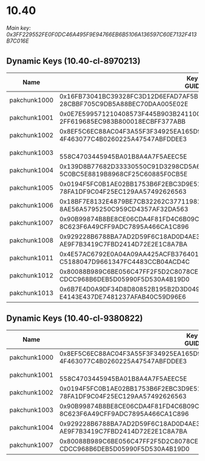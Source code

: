 # 10.40

###### *Main key: 0x3FF229552FE0F0DC46A495F9E94766EB6B5106A136597C60E7132F413B7C016E*

## Dynamic Keys (10.40-cl-8970213)

| Name         | Key<br/>GUID                                                                                            |
|--------------|---------------------------------------------------------------------------------------------------------|
| pakchunk1000 | 0x16FB73041BC39328FC3D12D6EFAD7AF5B305BE0EB95688D8AD29A48D4022E017<br/>28CBBF705C9DB5A88BEC70DAA005E02E |
| pakchunk1001 | 0x0E7E599571210408573F445B903B24110C0E2B8454293C00225B3A72F54EAF48<br/>2FF619685EC983B800018ECBFF377ABB |
| pakchunk1002 | 0x8EF5C6EC88AC04F3A55F3F34925EA165D9FE8DBE9357406FAB559A7DA1E38B8E<br/>4F463077C4B0260225A47547ABFDDEE3 |
| pakchunk1003 | <br/>558C4703445945BA01B8A4A7F5AEEC5E                                                                   |
| pakchunk1004 | 0x139D8B77682D33330550C91D3298CD5A6107120AF5AA71FE8A5887DA16B6EDD4<br/>5C0BC5E8819B8968CF25C60885F0CB5E |
| pakchunk1005 | 0x0194F5FC0B1AE02BB1753B6F2EBC3D9E511CC5F3AEA139CB6D22F3B5FB3B410E<br/>78FA1DF9C04F25EC129AA57492626563 |
| pakchunk1006 | 0x18BF7E8132E4879BE7CB32262C3771198164B2B1EC9A625251F641F663FD7DD3<br/>8AE56A5795250C959CD4357AF32DA563 |
| pakchunk1007 | 0x90B99874B8BE8CE06CDA4F81FD4C6B09C3D276FB8D61385AD3197DF92BD4CC95<br/>8C623F6A49CFF9ADC7895A466CA1C896 |
| pakchunk1008 | 0x929228B6788BA7AD2D59F6C18AD0D4AE3C3A8262764B097E613DD002479CA510<br/>AE9F7B3419C7FBD2414D72E2E1C8A7BA |
| pakchunk1011 | 0x4E57AC6792E0A04A09AA425ACFB376401E37CCD58825D3A9C7CACEA6C6C60B8F<br/>C5188047D9661347FC4483CCB04ACD4C |
| pakchunk1012 | 0x80088B989C6BE056C47FF2F5D2C8078CE2C4F03132EE461DB64EC325C8233D13<br/>CDCC968B6DEB5D05990F5D530A4B19D0 |
| pakchunk1013 | 0x6B7E4D0A9DF34D8D80852B195B2D3D0496972435342CC25B8A23F5BB474E9744<br/>E4143E437DE7481237AFAB40C59D96E6 |

## Dynamic Keys (10.40-cl-9380822)

| Name         | Key<br/>GUID                                                                                            |
|--------------|---------------------------------------------------------------------------------------------------------|
| pakchunk1000 | 0x8EF5C6EC88AC04F3A55F3F34925EA165D9FE8DBE9357406FAB559A7DA1E38B8E<br/>4F463077C4B0260225A47547ABFDDEE3 |
| pakchunk1001 | <br/>558C4703445945BA01B8A4A7F5AEEC5E                                                                   |
| pakchunk1002 | 0x0194F5FC0B1AE02BB1753B6F2EBC3D9E511CC5F3AEA139CB6D22F3B5FB3B410E<br/>78FA1DF9C04F25EC129AA57492626563 |
| pakchunk1003 | 0x90B99874B8BE8CE06CDA4F81FD4C6B09C3D276FB8D61385AD3197DF92BD4CC95<br/>8C623F6A49CFF9ADC7895A466CA1C896 |
| pakchunk1004 | 0x929228B6788BA7AD2D59F6C18AD0D4AE3C3A8262764B097E613DD002479CA510<br/>AE9F7B3419C7FBD2414D72E2E1C8A7BA |
| pakchunk1007 | 0x80088B989C6BE056C47FF2F5D2C8078CE2C4F03132EE461DB64EC325C8233D13<br/>CDCC968B6DEB5D05990F5D530A4B19D0 |
